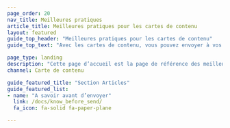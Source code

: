 ```yaml
---
page_order: 20
nav_title: Meilleures pratiques
article_title: Meilleures pratiques pour les cartes de contenu
layout: featured
guide_top_header: "Meilleures pratiques pour les cartes de contenu"
guide_top_text: "Avec les cartes de contenu, vous pouvez envoyer à vos clients un flux dynamique et hautement ciblé de contenu riche, dans les applications qu’ils aiment et sans interrompre leur expérience. Reportez-vous aux articles suivants sur les meilleures pratiques pour les choses à savoir et à vérifier avant d’envoyer des cartes. "

page_type: landing
description: "Cette page d’accueil est la page de référence des meilleures pratiques qui mettent en évidence les choses que vous devez connaître et vérifier avant d’envoyer des cartes."
channel: Carte de contenu

guide_featured_title: "Section Articles"
guide_featured_list:
- name: "A savoir avant d’envoyer"
  link: /docs/know_before_send/
  fa_icon: fa-solid fa-paper-plane

---
```


<br><br>